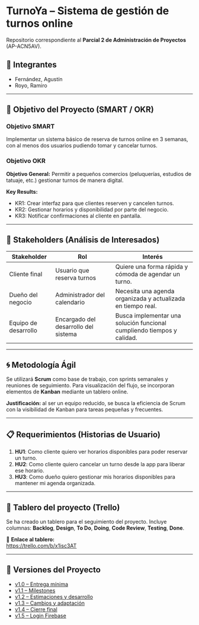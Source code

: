 # TurnoYa – Sistema de gestión de turnos online

Repositorio correspondiente al **Parcial 2 de Administración de Proyectos** (AP-ACN5AV).

## 👥 Integrantes

- Fernández, Agustín  
- Royo, Ramiro

---

## 🎯 Objetivo del Proyecto (SMART / OKR)

### Objetivo SMART  
Implementar un sistema básico de reserva de turnos online en 3 semanas, con al menos dos usuarios pudiendo tomar y cancelar turnos.

### Objetivo OKR

**Objetivo General:** Permitir a pequeños comercios (peluquerías, estudios de tatuaje, etc.) gestionar turnos de manera digital.

**Key Results:**

- KR1: Crear interfaz para que clientes reserven y cancelen turnos.
- KR2: Gestionar horarios y disponibilidad por parte del negocio.
- KR3: Notificar confirmaciones al cliente en pantalla.

---

## 👤 Stakeholders (Análisis de Interesados)

| Stakeholder       | Rol                                | Interés                                                                 |
|-------------------|-------------------------------------|-------------------------------------------------------------------------|
| Cliente final     | Usuario que reserva turnos          | Quiere una forma rápida y cómoda de agendar un turno.                   |
| Dueño del negocio | Administrador del calendario        | Necesita una agenda organizada y actualizada en tiempo real.           |
| Equipo de desarrollo | Encargado del desarrollo del sistema | Busca implementar una solución funcional cumpliendo tiempos y calidad. |

---

## 🌀 Metodología Ágil

Se utilizará **Scrum** como base de trabajo, con sprints semanales y reuniones de seguimiento. Para visualización del flujo, se incorporan elementos de **Kanban** mediante un tablero online.

**Justificación:** al ser un equipo reducido, se busca la eficiencia de Scrum con la visibilidad de Kanban para tareas pequeñas y frecuentes.

---

## 📋 Requerimientos (Historias de Usuario)

1. **HU1**: Como cliente quiero ver horarios disponibles para poder reservar un turno.  
2. **HU2**: Como cliente quiero cancelar un turno desde la app para liberar ese horario.  
3. **HU3**: Como dueño quiero gestionar mis horarios disponibles para mantener mi agenda organizada.

---

## 📌 Tablero del proyecto (Trello)

Se ha creado un tablero para el seguimiento del proyecto. Incluye columnas: **Backlog**, **Design**, **To Do**, **Doing**, **Code Review**, **Testing**, **Done**.

🔗 **Enlace al tablero:**  
https://trello.com/b/x1isc3AT

---

## 📁 Versiones del Proyecto

- [v1.0 – Entrega mínima](docs/v1.0/)
- [v1.1 – Milestones](docs/v1.1/)
- [v1.2 – Estimaciones y desarrollo](docs/v1.2/)
- [v1.3 – Cambios y adaptación](docs/v1.3/)
- [v1.4 – Cierre final](docs/v1.4/)
- [v1.5 – Login Firebase](docs/v1.5/)
